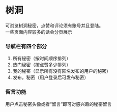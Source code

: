 <h1>树洞</h1>
可浏览树洞秘密，点赞和评论须有账号并且登陆。<br>
一些页面内容较多的话会分页展示<br>
<h3>导航栏有四个部分</h3>
<ol>
<li> 所有秘密（按时间顺序排列）</li>
<li> 热门秘密（按点赞多少排列）</li>
<li> 我的秘密（显示所有没有匿名发布的用户的秘密）</li>
<li> 发布，秘密（用户登录后可发布秘密）</li>
</ol>
<h3>留言功能</h3>
用户点击秘密头像或者“留言”即可对感兴趣的秘密留言
